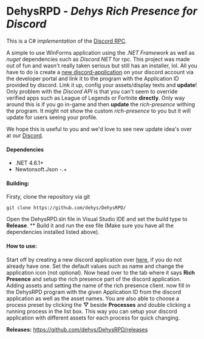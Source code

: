 # DehysRPD - _Dehys Rich Presence for Discord_
This is a C# _implementation_ of the [Discord RPC](https://github.com/discordapp/discord-rpc).

A simple to use WinForms application using the _.NET Framework_ as well as _nuget_ dependencies such as _Discord.NET_ for rpc.
This project was made out of fun and wasn't really taken serious but still has an installer, lol. All you 
have to do is create a [new discord-application](https://github.com/SinisterRectus/Discordia/wiki/Setting-up-a-Discord-application) on your discord account via the developer portal and link it to the program
with the Application ID provided by discord. Link it up, config your assets/display texts and **update**! Only problem with the
_Discord API_ is that you can't seem to override verified apps such as League of Legends or Fortnite **directly**. Only way around this
is if you go in-game and then **update** the _rich-presence_ withing the program. It might not show the custom _rich-presence_ to you
but it will update for users seeing your profile.

We hope this is useful to you and we'd love to see new update idea's over at our [Discord](https://discord.gg/3JVTjhn).

#### Dependencies
 - .NET 4.6.1+
 - Newtonsoft.Json -.+
 
#### Building:
Firsty, clone the repository via git
```
git clone https://github.com/dehys/DehysRPD/
```

Open the DehysRPD.sln file in Visual Studio IDE and set the build type to **Release**.
** Build it and run the exe file (Make sure you have all the dependencies installed listed above).

#### How to use:
Start off by creating a new discord application over [here](https://discordapp.com/developers/applications), if you do not already have one.
Set the default values such as name and change the application icon (not optional).
Now head over to the tab where it says **Rich Presence** and setup the rich presence part of the discord application.
Adding assets and setting the name of the rich presence client.
now fill in the DehysRPD program with the given Application ID from the discord application as well as the asset names.
You are also able to choose a process preset by clicking the **▽** beside **Processes** and double clicking a running
process in the list box. This way you can setup your discord application with different assets for each process for quick
changing.

**Releases:** https://github.com/dehys/DehysRPD/releases

